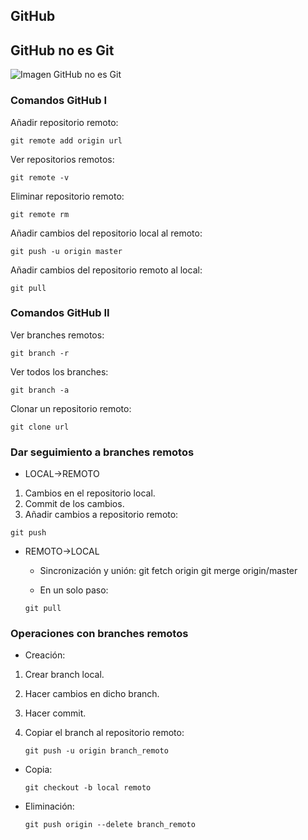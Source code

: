 
## GitHub ##
## GitHub no es Git ##
![Imagen GitHub no es Git](http://1.bp.blogspot.com/-WY2YpNr3W6g/UY6tZAc-H3I/AAAAAAAABLY/xJ9x3wIY8V8/s1600/Github2.png)

### Comandos GitHub I ###

Añadir repositorio remoto:

	git remote add origin url

Ver repositorios remotos:

	git remote -v

Eliminar repositorio remoto:

	git remote rm

Añadir cambios del repositorio local al remoto:

	git push -u origin master

Añadir cambios del repositorio remoto al local:

	git pull

### Comandos GitHub II ###

Ver branches remotos:

	git branch -r

Ver todos los branches:

	git branch -a

Clonar un repositorio remoto:

	git clone url

### Dar seguimiento a branches remotos ###

* LOCAL->REMOTO

1.  Cambios en el repositorio local.
2.  Commit de los cambios.
3.  Añadir cambios a repositorio remoto:

  `git push`

* REMOTO->LOCAL

	+ Sincronización y unión:
  git fetch origin
  git merge origin/master

	+ En un solo paso:

  `git pull`

### Operaciones con branches remotos ###

* Creación:
1.  Crear branch local.
2.  Hacer cambios en dicho branch.
3.  Hacer commit.
4.  Copiar el branch al repositorio remoto:

	`git push -u origin branch_remoto`

* Copia:

	`git checkout -b local remoto`

* Eliminación:

	`git push origin --delete branch_remoto`
